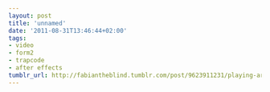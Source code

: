 ```yaml
---
layout: post
title: 'unnamed'
date: '2011-08-31T13:46:44+02:00'
tags:
- video
- form2
- trapcode
- after effects
tumblr_url: http://fabiantheblind.tumblr.com/post/9623911231/playing-around-with-form-2
---
```


